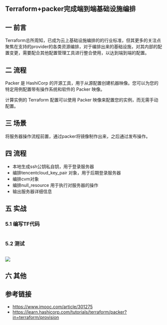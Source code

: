 ## Terraform+packer完成端到端基础设施编排

## 一 前言

Terraform总所周知，已成为云上基础设施编排的的行业标准，但其更多的关注点聚焦在支持的provider的各类资源编排，对于编排出来的基础设施，对其内部的配置变更，需要配合其他配置管理工具进行整合使用，以达到端到端的配置。

## 二 流程

Packer 是 HashiCorp 的开源工具，用于从源配置创建机器映像。您可以为您的特定用例配置带有操作系统和软件的 Packer 映像。

计算实例的 Terraform 配置可以使用 Packer 映像来配置您的实例，而无需手动配置。

## 三 场景

将服务器操作流程前置，通过packer将镜像制作出来，之后通过发布操作。



## 四 流程

* 本地生成ssh公钥私自钥，用于登录服务器
* 编排tencentcloud_key_pair 对象，用于后期登录服务器
* 编排cvm对象
* 编排null_resource 用于执行对服务器的操作
* 输出服务器详细信息

## 五 实战

### 5.1 编写TF代码

```shell

```

### 5.2 测试

```shell

```



![](https://kaliarch-bucket-1251990360.cos.ap-beijing.myqcloud.com/blog_img/20220325134025.png)

## 六 其他



## 参考链接

* https://www.imooc.com/article/301275
* https://learn.hashicorp.com/tutorials/terraform/packer?in=terraform/provision
